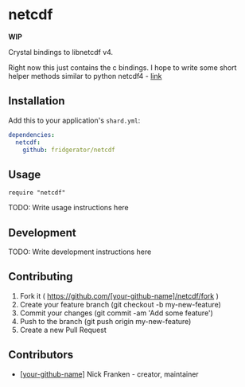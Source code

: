 # netcdf

**WIP**

Crystal bindings to libnetcdf v4.

Right now this just contains the c bindings.  I hope to write some short helper methods similar to python netcdf4 - [link](http://unidata.github.io/netcdf4-python/)

## Installation

Add this to your application's `shard.yml`:

```yaml
dependencies:
  netcdf:
    github: fridgerator/netcdf
```

## Usage

```crystal
require "netcdf"
```

TODO: Write usage instructions here

## Development

TODO: Write development instructions here

## Contributing

1. Fork it ( https://github.com/[your-github-name]/netcdf/fork )
2. Create your feature branch (git checkout -b my-new-feature)
3. Commit your changes (git commit -am 'Add some feature')
4. Push to the branch (git push origin my-new-feature)
5. Create a new Pull Request

## Contributors

- [[your-github-name]](https://github.com/[your-github-name]) Nick Franken - creator, maintainer
